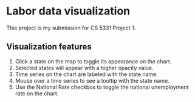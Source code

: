 # Labor data visualization

This project is my submission for CS 5331 Project 1.

## Visualization features

1. Click a state on the map to toggle its appearance on the chart.
2. Selected states will appear with a higher opacity value.
3. Time series on the chart are labeled with the state name.
4. Mouse over a time series to see a tooltip with the state name.
5. Use the National Rate checkbox to toggle the national unemployment rate on the chart.
